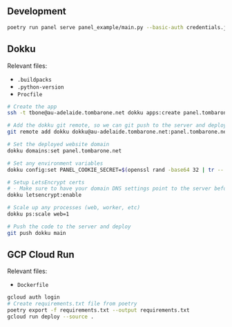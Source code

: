 ## Development

```bash
poetry run panel serve panel_example/main.py --basic-auth credentials.json --cookie-secret $(openssl rand -base64 32 | tr -- '+/' '-_') --dev
```

## Dokku

Relevant files:

- `.buildpacks`
- `.python-version`
- `Procfile`

```bash
# Create the app
ssh -t tbone@au-adelaide.tombarone.net dokku apps:create panel.tombarone.net

# Add the dokku git remote, so we can git push to the server and deploy
git remote add dokku dokku@au-adelaide.tombarone.net:panel.tombarone.net

# Set the deployed website domain
dokku domains:set panel.tombarone.net

# Set any environment variables
dokku config:set PANEL_COOKIE_SECRET=$(openssl rand -base64 32 | tr -- '+/' '-_')

# Setup LetsEncrypt certs
# - Make sure to have your domain DNS settings point to the server before running this
dokku letsencrypt:enable

# Scale up any processes (web, worker, etc)
dokku ps:scale web=1

# Push the code to the server and deploy
git push dokku main
```

## GCP Cloud Run

Relevant files:

- `Dockerfile`

```bash
gcloud auth login
# Create requirements.txt file from poetry
poetry export -f requirements.txt --output requirements.txt
gcloud run deploy --source .
```
